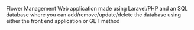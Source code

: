 Flower Management Web application made using Laravel/PHP and an SQL database where you can add/remove/update/delete the database using either the front end application or GET method
